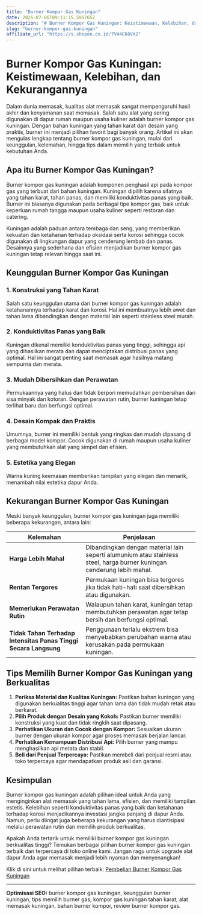 ```yaml
---
title: "Burner Kompor Gas Kuningan"
date: 2025-07-06T09:11:15.595765Z
description: "# Burner Kompor Gas Kuningan: Keistimewaan, Kelebihan, dan Kekurangannya..."
slug: "burner-kompor-gas-kuningan"
affiliate_url: "https://s.shopee.co.id/7V44C68VX2"
---
```

# Burner Kompor Gas Kuningan: Keistimewaan, Kelebihan, dan Kekurangannya

Dalam dunia memasak, kualitas alat memasak sangat mempengaruhi hasil akhir dan kenyamanan saat memasak. Salah satu alat yang sering digunakan di dapur rumah maupun usaha kuliner adalah burner kompor gas kuningan. Dengan bahan kuningan yang tahan karat dan desain yang praktis, burner ini menjadi pilihan favorit bagi banyak orang. Artikel ini akan mengulas lengkap tentang burner kompor gas kuningan, mulai dari keunggulan, kelemahan, hingga tips dalam memilih yang terbaik untuk kebutuhan Anda.

## Apa itu Burner Kompor Gas Kuningan?

Burner kompor gas kuningan adalah komponen penghasil api pada kompor gas yang terbuat dari bahan kuningan. Kuningan dipilih karena sifatnya yang tahan karat, tahan panas, dan memiliki konduktivitas panas yang baik. Burner ini biasanya digunakan pada berbagai tipe kompor gas, baik untuk keperluan rumah tangga maupun usaha kuliner seperti restoran dan catering.

Kuningan adalah paduan antara tembaga dan seng, yang memberikan kekuatan dan ketahanan terhadap oksidasi serta korosi sehingga cocok digunakan di lingkungan dapur yang cenderung lembab dan panas. Desainnya yang sederhana dan efisien menjadikan burner kompor gas kuningan tetap relevan hingga saat ini.

## Keunggulan Burner Kompor Gas Kuningan

### 1. Konstruksi yang Tahan Karat

Salah satu keunggulan utama dari burner kompor gas kuningan adalah ketahanannya terhadap karat dan korosi. Hal ini membuatnya lebih awet dan tahan lama dibandingkan dengan material lain seperti stainless steel murah.

### 2. Konduktivitas Panas yang Baik

Kuningan dikenal memiliki konduktivitas panas yang tinggi, sehingga api yang dihasilkan merata dan dapat menciptakan distribusi panas yang optimal. Hal ini sangat penting saat memasak agar hasilnya matang sempurna dan merata.

### 3. Mudah Dibersihkan dan Perawatan

Permukaannya yang halus dan tidak berpori memudahkan pembersihan dari sisa minyak dan kotoran. Dengan perawatan rutin, burner kuningan tetap terlihat baru dan berfungsi optimal.

### 4. Desain Kompak dan Praktis

Umumnya, burner ini memiliki bentuk yang ringkas dan mudah dipasang di berbagai model kompor. Cocok digunakan di rumah maupun usaha kuliner yang membutuhkan alat yang simpel dan efisien.

### 5. Estetika yang Elegan

Warna kuning keemasan memberikan tampilan yang elegan dan menarik, menambah nilai estetika dapur Anda.

## Kekurangan Burner Kompor Gas Kuningan

Meski banyak keunggulan, burner kompor gas kuningan juga memiliki beberapa kekurangan, antara lain:

| **Kelemahan** | **Penjelasan** |
|--------------|----------------|
| **Harga Lebih Mahal** | Dibandingkan dengan material lain seperti alumunium atau stainless steel, harga burner kuningan cenderung lebih mahal. |
| **Rentan Tergores** | Permukaan kuningan bisa tergores jika tidak hati-hati saat dibersihkan atau digunakan. |
| **Memerlukan Perawatan Rutin** | Walaupun tahan karat, kuningan tetap membutuhkan perawatan agar tetap bersih dan berfungsi optimal. |
| **Tidak Tahan Terhadap Intensitas Panas Tinggi Secara Langsung** | Penggunaan terlalu ekstrem bisa menyebabkan perubahan warna atau kerusakan pada permukaan kuningan. |

## Tips Memilih Burner Kompor Gas Kuningan yang Berkualitas

1. **Periksa Material dan Kualitas Kuningan:** Pastikan bahan kuningan yang digunakan berkualitas tinggi agar tahan lama dan tidak mudah retak atau berkarat.
2. **Pilih Produk dengan Desain yang Kokoh:** Pastikan burner memiliki konstruksi yang kuat dan tidak ringkih saat dipasang.
3. **Perhatikan Ukuran dan Cocok dengan Kompor:** Sesuaikan ukuran burner dengan ukuran kompor agar proses memasak berjalan lancar.
4. **Perhatikan Kemampuan Distribusi Api:** Pilih burner yang mampu menghasilkan api merata dan stabil.
5. **Beli dari Penjual Terpercaya:** Pastikan membeli dari penjual resmi atau toko terpercaya agar mendapatkan produk asli dan garansi.

## Kesimpulan

Burner kompor gas kuningan adalah pilihan ideal untuk Anda yang menginginkan alat memasak yang tahan lama, efisien, dan memiliki tampilan estetis. Kelebihan seperti konduktivitas panas yang baik dan ketahanan terhadap korosi menjadikannya investasi jangka panjang di dapur Anda. Namun, perlu diingat juga beberapa kekurangan yang harus diantisipasi melalui perawatan rutin dan memilih produk berkualitas.

Apakah Anda tertarik untuk memiliki burner kompor gas kuningan berkualitas tinggi? Temukan berbagai pilihan burner kompor gas kuningan terbaik dan terpercaya di toko online kami. Jangan ragu untuk upgrade alat dapur Anda agar memasak menjadi lebih nyaman dan menyenangkan!

Klik di sini untuk melihat pilihan terbaik: [Pembelian Burner Kompor Gas Kuningan](https://s.shopee.co.id/7V44C68VX2)

---

**Optimisasi SEO:** burner kompor gas kuningan, keunggulan burner kuningan, tips memilih burner gas, kompor gas kuningan tahan karat, alat memasak kuningan, bahan burner kompor, review burner kompor gas.
